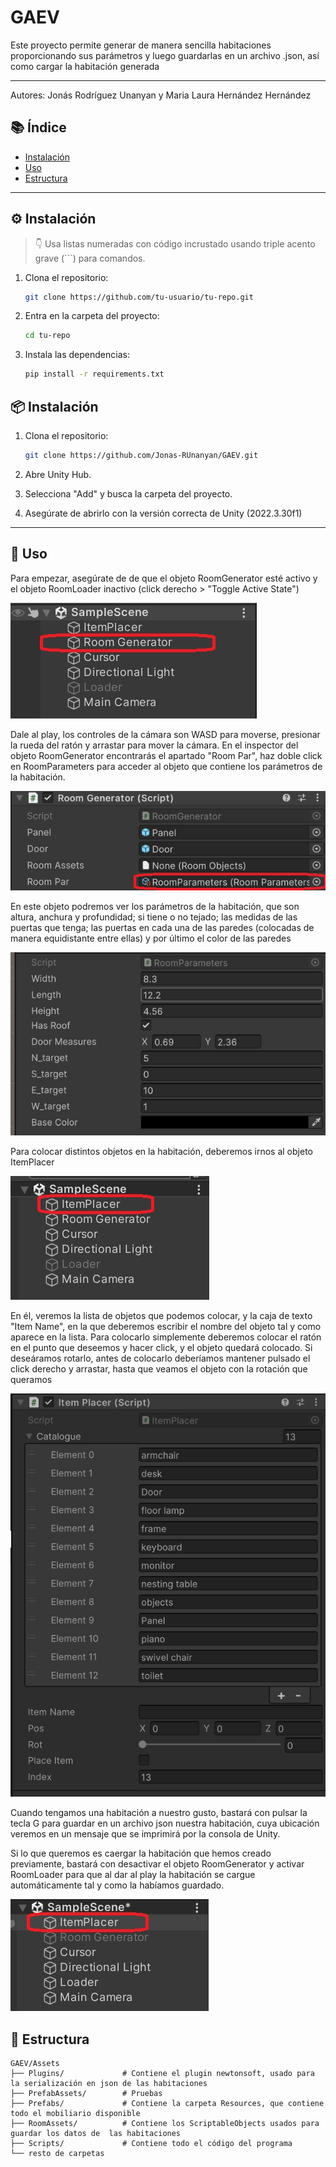 # GAEV

Este proyecto permite generar de manera sencilla habitaciones proporcionando sus parámetros y luego guardarlas en un archivo .json, así como cargar la habitación generada

---
Autores: Jonás Rodríguez Unanyan y Maria Laura Hernández Hernández
## 📚 Índice

- [Instalación](#instalación)
- [Uso](#uso)
- [Estructura](#estructura)

---

## ⚙️ Instalación

> 👇 Usa listas numeradas con código incrustado usando triple acento grave (```) para comandos.

1. Clona el repositorio:
   ```bash
   git clone https://github.com/tu-usuario/tu-repo.git
   ```
2. Entra en la carpeta del proyecto:
   ```bash
   cd tu-repo
   ```
3. Instala las dependencias:
   ```bash
   pip install -r requirements.txt
   ```
## 📦 Instalación

1. Clona el repositorio:
   ```bash
   git clone https://github.com/Jonas-RUnanyan/GAEV.git
   ```
2. Abre Unity Hub.

3. Selecciona "Add" y busca la carpeta del proyecto.

4. Asegúrate de abrirlo con la versión correcta de Unity (2022.3.30f1)

---

## 🧪 Uso

Para empezar, asegúrate de de que el objeto RoomGenerator esté activo y el objeto RoomLoader inactivo (click derecho > "Toggle Active State")

![Objeto RoomGenerator activado](images/roomGenerator_highlight.jpg)

Dale al play, los controles de la cámara son WASD para moverse, presionar la rueda del ratón y arrastar para mover la cámara. En el inspector del objeto RoomGenerator encontrarás el apartado "Room Par", haz doble click en RoomParameters para acceder al objeto que contiene los parámetros de la habitación.

![Parámetros de RoomGenerator](images/roomGenerator_parameters.jpg)

En este objeto podremos ver los parámetros de la habitación, que son altura, anchura y profundidad; si tiene o no tejado; las medidas de las puertas que tenga; las puertas en cada una de las paredes (colocadas de manera equidistante entre ellas) y por último el color de las paredes

![Parámetros de la habitación](images/roomParameters_parameters.jpg)

Para colocar distintos objetos en la habitación, deberemos irnos al objeto ItemPlacer

![ItemPlacer en el inspector de Unity](images/itemPlacer_highlight.jpg)

En él, veremos la lista de objetos que podemos colocar, y la caja de texto "Item Name", en la que deberemos escribir el nombre del objeto tal y como aparece en la lista. Para colocarlo simplemente deberemos colocar el ratón en el punto que deseemos y hacer click, y el objeto quedará colocado. Si deseáramos rotarlo, antes de colocarlo deberíamos mantener pulsado el click derecho y arrastar, hasta que veamos el objeto con la rotación que queramos

![Parámetros de ItemPlacer](images/itemPlacer_parameters.jpg)

Cuando tengamos una habitación a nuestro gusto, bastará con pulsar la tecla G para guardar en un archivo json nuestra habitación, cuya ubicación veremos en un mensaje que se imprimirá por la consola de Unity.

Si lo que queremos es caergar la habitación que hemos creado previamente, bastará con desactivar el objeto RoomGenerator y activar RoomLoader para que al dar al play la habitación se cargue automáticamente tal y como la habíamos guardado.

![Objeto RoomLoader activado](images/roomLoader_highlight.jpg)


## 📁 Estructura

```
GAEV/Assets
├── Plugins/             # Contiene el plugin newtonsoft, usado para la serialización en json de las habitaciones
├── PrefabAssets/        # Pruebas
├── Prefabs/             # Contiene la carpeta Resources, que contiene todo el mobiliario disponible
├── RoomAssets/          # Contiene los ScriptableObjects usados para guardar los datos de  las habitaciones
├── Scripts/             # Contiene todo el código del programa
└── resto de carpetas
```

